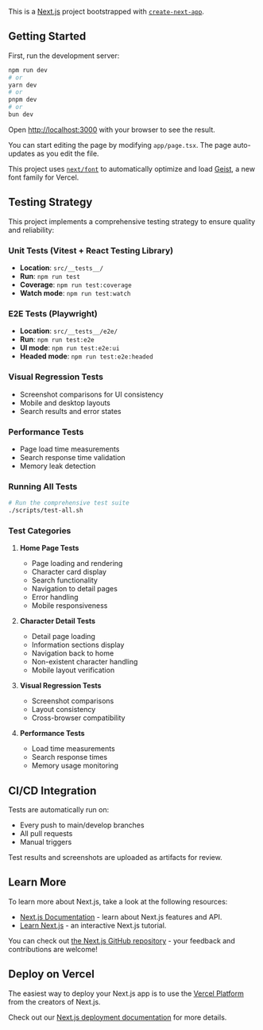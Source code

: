 This is a [Next.js](https://nextjs.org) project bootstrapped with [`create-next-app`](https://nextjs.org/docs/app/api-reference/cli/create-next-app).

## Getting Started

First, run the development server:

```bash
npm run dev
# or
yarn dev
# or
pnpm dev
# or
bun dev
```

Open [http://localhost:3000](http://localhost:3000) with your browser to see the result.

You can start editing the page by modifying `app/page.tsx`. The page auto-updates as you edit the file.

This project uses [`next/font`](https://nextjs.org/docs/app/building-your-application/optimizing/fonts) to automatically optimize and load [Geist](https://vercel.com/font), a new font family for Vercel.

## Testing Strategy

This project implements a comprehensive testing strategy to ensure quality and reliability:

### Unit Tests (Vitest + React Testing Library)
- **Location**: `src/__tests__/`
- **Run**: `npm run test`
- **Coverage**: `npm run test:coverage`
- **Watch mode**: `npm run test:watch`

### E2E Tests (Playwright)
- **Location**: `src/__tests__/e2e/`
- **Run**: `npm run test:e2e`
- **UI mode**: `npm run test:e2e:ui`
- **Headed mode**: `npm run test:e2e:headed`

### Visual Regression Tests
- Screenshot comparisons for UI consistency
- Mobile and desktop layouts
- Search results and error states

### Performance Tests
- Page load time measurements
- Search response time validation
- Memory leak detection

### Running All Tests
```bash
# Run the comprehensive test suite
./scripts/test-all.sh
```

### Test Categories

1. **Home Page Tests**
   - Page loading and rendering
   - Character card display
   - Search functionality
   - Navigation to detail pages
   - Error handling
   - Mobile responsiveness

2. **Character Detail Tests**
   - Detail page loading
   - Information sections display
   - Navigation back to home
   - Non-existent character handling
   - Mobile layout verification

3. **Visual Regression Tests**
   - Screenshot comparisons
   - Layout consistency
   - Cross-browser compatibility

4. **Performance Tests**
   - Load time measurements
   - Search response times
   - Memory usage monitoring

## CI/CD Integration

Tests are automatically run on:
- Every push to main/develop branches
- All pull requests
- Manual triggers

Test results and screenshots are uploaded as artifacts for review.

## Learn More

To learn more about Next.js, take a look at the following resources:

- [Next.js Documentation](https://nextjs.org/docs) - learn about Next.js features and API.
- [Learn Next.js](https://nextjs.org/learn) - an interactive Next.js tutorial.

You can check out [the Next.js GitHub repository](https://github.com/vercel/next.js) - your feedback and contributions are welcome!

## Deploy on Vercel

The easiest way to deploy your Next.js app is to use the [Vercel Platform](https://vercel.com/new?utm_medium=default-template&filter=next.js&utm_source=create-next-app&utm_campaign=create-next-app-readme) from the creators of Next.js.

Check out our [Next.js deployment documentation](https://nextjs.org/docs/app/building-your-application/deploying) for more details.

